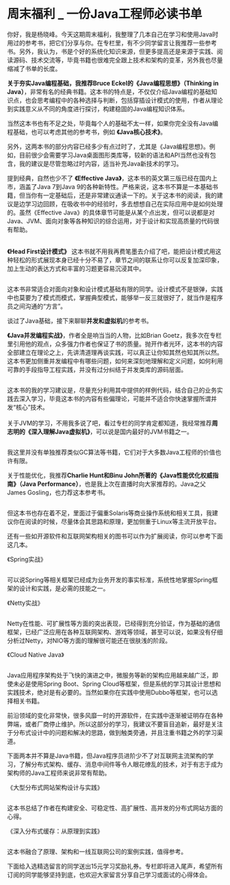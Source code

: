 # 周末福利 _ 一份Java工程师必读书单


你好，我是杨晓峰。今天这期周末福利，我整理了几本自己在学习和使用Java时用过的参考书，把它们分享与你。在专栏里，有不少同学留言让我推荐一些参考书。另外，我认为，书是个好的系统化知识来源，但更多提高还是来源于实践、阅读源码、技术交流等，毕竟书籍也很难完全跟上技术和架构的变革，另外我也尽量缩减了书单的长度。

**关于夯实Java编程基础，我推荐Bruce Eckel的《Java编程思想》（Thinking in Java）**，非常有名的经典书籍。这本书的特点是，不仅仅介绍Java编程的基础知识点，也会思考编程中的各种选择与判断，包括穿插设计模式的使用，作者从理论到实践意义从不同的角度进行探讨，构建稳固的Java编程知识体系。

当然这本书也有不足之处，毕竟每个人的基础不太一样，如果你完全没有Java编程基础，也可以考虑其他的参考书，例如 **《Java核心技术》**。

另外，这两本书的部分内容已经多少有点过时了，尤其是《Java编程思想》。例如，目前很少会需要学习Java桌面图形类库等，较新的语法和API当然也没有包含，我的建议是尽管忽略过时内容，适当补充Java新技术的学习。

提到经典，自然也少不了 **《Effective Java》**，这本书的英文第三版已经在国内上市，涵盖了Java 7到Java 9的各种新特性。严格来说，这本书不算是一本基础书籍，但当你有一定基础后，还是非常建议通读一下的。关于这本书的阅读，我的建议是边学习边回顾，在吸收书中的经验时，多去想想自己在实际应用中是如何处理的。虽然《Effective Java》的具体章节可能是从某个点出发，但可以说都是对Java、JVM、面向对象等各种知识的综合运用，对于设计和实现高质量的代码很有帮助。

<img src="https://static001.geekbang.org/resource/image/bf/06/bf6e3f87d162595ddaa5d0786c0ed806.jpg" alt=""><br/>
﻿<br/>
**《Head First设计模式》** 这本书就不用我再费笔墨去介绍了吧，能把设计模式用这种轻松的形式展现本身已经十分不易了，章节之间的联系让你可以反复加深印象，加上生动的表达方式和丰富的习题更容易沉浸其中。

<img src="https://static001.geekbang.org/resource/image/17/0e/17ed56811412ccab5024a119511e0f0e.jpg" alt="">

这本书非常适合对面向对象和设计模式基础有限的同学。设计模式不是银弹，实践中也莫要为了模式而模式，掌握典型模式，能够举一反三就很好了，就当作是程序员之间沟通的“方言”。

谈过了Java基础，接下来聊聊**并发和虚拟机**的参考书。

**《Java并发编程实战》**，作者全是响当当的人物，比如Brian Goetz，我多次在专栏里引用他的观点，众多强力作者也保证了书的质量。抛开作者光环，这本书的内容全部建立在理论之上，先讲清道理再谈实践，可以真正让你知其然也知其所以然。这本书更加侧重并发编程中有哪些问题，如何来深刻地理解和定义问题，如何利用可靠的手段指导工程实践，并没有过分纠结于并发类库的源码层面。

<img src="https://static001.geekbang.org/resource/image/04/3f/0432ac1e431256fb894144aa2e66b03f.jpg" alt="">

这本书的我的学习建议是，尽量充分利用其中提供的样例代码，结合自己的业务实践去深入学习，毕竟这本书的内容有些偏理论，可能并不适合你快速掌握所谓并发“核心”技术。<br/>
﻿<br/>
关于JVM的学习，不用我多说了吧，看过专栏的同学肯定都知道，我经常推荐**周志明的《深入理解Java虚拟机》**，可以说是国内最好的JVM书籍之一。

<img src="https://static001.geekbang.org/resource/image/98/5f/98d02b66e1d3fdf8cc1f7f7c6f974b5f.jpg" alt="">

我这里并没有单独推荐类似GC算法等书籍，它们对于大多数Java工程师的价值也许有限。

关于性能优化，我推荐**Charlie Hunt和Binu John所著的《Java性能优化权威指南》（Java Performance）**，也是我上次在直播时向大家推荐的。Java之父James Gosling，也力荐这本参考书。

<img src="https://static001.geekbang.org/resource/image/c9/10/c9fae97c8a4954cb91b59dc7e59ab710.jpg" alt="">

但这本书也存在着不足，里面过于偏重Solaris等商业操作系统和相关工具，我建议你在阅读的时候，尽量体会其思路和原理，更加侧重于Linux等主流开放平台。

还有一些如开源软件和互联网架构相关的图书可以作为扩展阅读，你可以参考下面这几本。

《Spring实战》

<img src="https://static001.geekbang.org/resource/image/75/61/7559562971dc2eadd8fd03f02980a461.jpg" alt="">

可以说Spring等相关框架已经成为业务开发的事实标准，系统性地掌握Spring框架的设计和实践，是必需的技能之一。

《Netty实战》

<img src="https://static001.geekbang.org/resource/image/f8/d9/f8b11bdcb1559e472b77e23fcf184dd9.jpg" alt="">

Netty在性能、可扩展性等方面的突出表现，已经得到充分验证，作为基础的通信框架，已经广泛应用在各种互联网架构、游戏等领域，甚至可以说，如果没有仔细分析过Netty，对NIO等方面的理解很可能还在很肤浅的阶段。

《Cloud Native Java》

<img src="https://static001.geekbang.org/resource/image/d2/12/d286554382cbba791f85e667ea124e12.jpg" alt="">

Java应用程序架构处于飞快的演进之中，微服务等新的架构应用越来越广泛，即使未必是使用Spring Boot、Spring Cloud等框架，但是系统的学习其设计思想和实践技术，绝对是有必要的。当然如果你在实践中使用Dubbo等框架，也可以选择相关书籍。

前沿领域的变化非常快，很多风靡一时的开源软件，在实践中逐渐被证明存在各种弊端，或者厂商停止维护。所以这部分的学习，我建议不要盲目追新，最好是关注于分布式设计中的问题和解决的思路，做到触类旁通，并且注重书籍之外的学习渠道。

下面两本并不算是Java书籍，但Java程序员进阶少不了对互联网主流架构的学习，了解分布式架构、缓存、消息中间件等令人眼花缭乱的技术，对于有志于成为架构师的Java工程师来说非常有帮助。

《大型分布式网站架构设计与实践》

<img src="https://static001.geekbang.org/resource/image/4a/4f/4ab17456a34278a8ca18de54fea76f4f.jpg" alt="">

这本书总结了作者在构建安全、可稳定性、高扩展性、高并发的分布式网站方面的心得。

《深入分布式缓存：从原理到实践》

<img src="https://static001.geekbang.org/resource/image/3d/b8/3d70890354f556d1b3acbc2f2fdd99b8.jpg" alt="">

这本书融合了原理、架构和一线互联网公司的案例实践，值得参考。

下面给入选精选留言的同学送出15元学习奖励礼券。专栏即将进入尾声，希望所有订阅的同学能够坚持到底，也欢迎大家留言分享自己学习或面试的心得体会。

<img src="https://static001.geekbang.org/resource/image/35/bf/35c9a5cab69eae467adb7d85d76d41bf.jpg" alt="">


